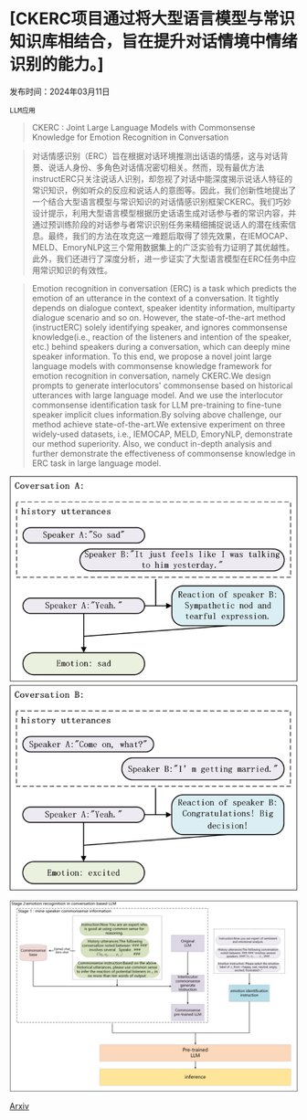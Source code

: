 # [CKERC项目通过将大型语言模型与常识知识库相结合，旨在提升对话情境中情绪识别的能力。]

发布时间：2024年03月11日

`LLM应用`

> CKERC : Joint Large Language Models with Commonsense Knowledge for Emotion Recognition in Conversation

> 对话情感识别（ERC）旨在根据对话环境推测出话语的情感，这与对话背景、说话人身份、多角色对话情况密切相关。然而，现有最优方法instructERC只关注说话人识别，却忽视了对话中能深度揭示说话人特征的常识知识，例如听众的反应和说话人的意图等。因此，我们创新性地提出了一个结合大型语言模型与常识知识的对话情感识别框架CKERC。我们巧妙设计提示，利用大型语言模型根据历史话语生成对话参与者的常识内容，并通过预训练阶段的对话参与者常识识别任务来精细捕捉说话人的潜在线索信息。最终，我们的方法在攻克这一难题后取得了领先效果，在IEMOCAP、MELD、EmoryNLP这三个常用数据集上的广泛实验有力证明了其优越性。此外，我们还进行了深度分析，进一步证实了大型语言模型在ERC任务中应用常识知识的有效性。

> Emotion recognition in conversation (ERC) is a task which predicts the emotion of an utterance in the context of a conversation. It tightly depends on dialogue context, speaker identity information, multiparty dialogue scenario and so on. However, the state-of-the-art method (instructERC) solely identifying speaker, and ignores commonsense knowledge(i.e., reaction of the listeners and intention of the speaker, etc.) behind speakers during a conversation, which can deeply mine speaker information. To this end, we propose a novel joint large language models with commonsense knowledge framework for emotion recognition in conversation, namely CKERC.We design prompts to generate interlocutors' commonsense based on historical utterances with large language model. And we use the interlocutor commonsense identification task for LLM pre-training to fine-tune speaker implicit clues information.By solving above challenge, our method achieve state-of-the-art.We extensive experiment on three widely-used datasets, i.e., IEMOCAP, MELD, EmoryNLP, demonstrate our method superiority. Also, we conduct in-depth analysis and further demonstrate the effectiveness of commonsense knowledge in ERC task in large language model.

![CKERC项目通过将大型语言模型与常识知识库相结合，旨在提升对话情境中情绪识别的能力。](../../../paper_images/2403.07260/figure1.1.png)

![CKERC项目通过将大型语言模型与常识知识库相结合，旨在提升对话情境中情绪识别的能力。](../../../paper_images/2403.07260/figure_change.png)

[Arxiv](https://arxiv.org/abs/2403.07260)